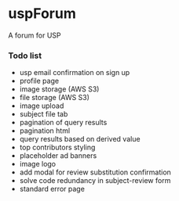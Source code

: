 # uspForum
A forum for USP

### Todo list
- usp email confirmation on sign up
- profile page
- image storage (AWS S3)
- file storage (AWS S3)
- image upload
- subject file tab
- pagination of query results
- pagination html
- query results based on derived value
- top contributors styling
- placeholder ad banners
- image logo
- add modal for review substitution confirmation
- solve code redundancy in subject-review form
- standard error page